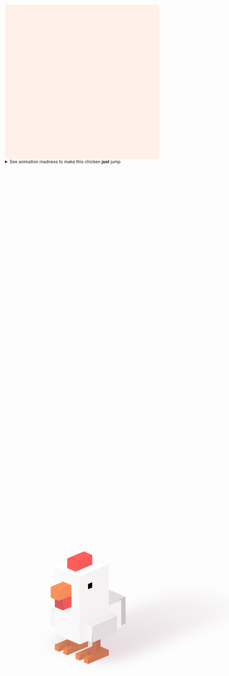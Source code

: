 <div class="example example1">
  <div class="example__view">
    <div class="chicken">
      <!-- head	 -->
      <div class="cube chicken__head">
        <div>
          <div class="shadow"></div>
        </div>
        <div class="shadow"></div>
      </div>
      <div class="cube chicken__beak">
        <div></div>
      </div>
      <div class="cube chicken__wattle">
        <div></div>
        <div class="shadow"></div>
      </div>
      <div class="cube chicken__comb">
        <div></div>
      </div>
      <!-- body	 -->
      <div class="cube chicken__body">
        <div></div>
      </div>
      <div class="cube chicken__tail">
        <div></div>
      </div>
      <div class="cube chicken__wing chicken__wing-left">
        <div></div>
      </div>
      <div class="cube chicken__wing chicken__wing-right">
        <div></div>
      </div>
      <!-- legs	 -->
      <div class="cube chicken__knee chicken__knee-right">
        <div></div>
      </div>
      <div class="cube chicken__knee chicken__knee-left">
        <div></div>
      </div>
      <div class="cube chicken__foot chicken__foot-right">
        <div></div>
      </div>
      <div class="cube chicken__foot chicken__foot-left">
        <div></div>
      </div>
      <div class="cube chicken__finger chicken__finger-one">
        <div>
          <div class="shadow"></div>
        </div>
      </div>
      <div class="cube chicken__finger chicken__finger-two">
        <div>
          <div class="shadow"></div>
        </div>
      </div>
      <div class="cube chicken__finger chicken__finger-three">
        <div>
          <div class="shadow"></div>
        </div>
      </div>
      <div class="cube chicken__finger chicken__finger-four">
        <div>
          <div class="shadow"></div>
        </div>
      </div>
      <!-- shadow	-->
      <div class="chicken__shadow"></div>
    </div>
  </div>
  <details class="example__code">
    <summary>See animation madness to make this chicken <strong>just</strong> jump</summary>
    <pre><code class="language-css">@keyframes head {
  0%, 85%, 100% { translate: 0em 0em 0em; }
  20%, 80% { translate: 0em 0em -1em; }
  50%, 60% { translate: 0em 0em 5em; }
}
@keyframes beak {
  0%, 85%, 100% { translate: 2em 7em 4em; }
  20%, 80% { translate: 2em 7em 3em; }
  50%, 60% { translate: 2em 7em 8em; }
}
@keyframes wattle {
  0%, 85%, 100% { translate: 2em 7em 2em; }
  20%, 80% { translate: 2em 7em 1em; }
  50%, 60% { translate: 2em 7em 6em; }
}
@keyframes comb {
  0%, 85%, 100% { translate: 2em 2em 8em; }
  20%, 80% { translate: 2em 2em 7em; }
  50%, 60% { translate: 2em 2em 13em; }
}
@keyframes body {
  0%, 85%, 100% { translate: 0em -3em -5em; }
  20%, 80% { translate: 0em -3em -6em; }
  50%, 60% { translate: 0em -3em 0em; }
}
@keyframes tail {
  0%, 85%, 100% { translate: 1em -5em -5em; }
  20%, 80% { translate: 1em -5em -6em; }
  50%, 60% { translate: 1em -5em 0em; }
}
@keyframes wing-left {
  0%, 85%, 100% { translate: -2em 0em -4em; }
  20%, 80% { translate: -2em 0em -5em; }
  50%, 60% { translate: -2em 0em 1em; }
}
@keyframes wing-right {
  0%, 85%, 100% { translate: 6em 0em -4em; }
  20%, 80% { translate: 6em 0em -5em; }
  50%, 60% { translate: 6em 0em 1em; }
}
@keyframes knee-right {
  0%, 20%, 80%, 100% { translate: 5em 2em -8em; }
  50%, 60% { translate: 5em 2em -3em; }
}
@keyframes knee-left {
  0%, 20%, 80%, 100% { translate: 0em 2em -8em; }
  50%, 60% { translate: 0em 2em -3em; }
}
@keyframes foot-right {
  0%, 20%, 80%, 100% { translate: 4em 1em -9em; }
  50%, 60% { translate: 4em 1em -4em; }
}
@keyframes foot-left {
  0%, 20%, 80%, 100% { translate: -1em 1em -9em; }
  50%, 60% { translate: -1em 1em -4em; }
}
@keyframes finger-one {
  0%, 20%, 80%, 100% { translate: -1em 4em -9em; }
  50%, 60% { translate: -1em 4em -4em; }
}
@keyframes finger-two {
  0%, 20%, 80%, 100% { translate: 1em 4em -9em; }
  50%, 60% { translate: 1em 4em -4em; }
}
@keyframes finger-three {
  0%, 20%, 80%, 100% { translate: 4em 4em -9em; }
  50%, 60% { translate: 4em 4em -4em; }
}
@keyframes finger-four {
  0%, 20%, 80%, 100% { translate: 6em 4em -9em; }
  50%, 60% { translate: 6em 4em -4em; }
}</code></pre>
  </details>
</div>

<style>
  .example1 .example__view {
    aspect-ratio: 1;
    background-color: #fff0ea;
  }

  .example1 .chicken, .example1 .chicken *, .example1 .chicken *::before, .example1 .chicken *::after {
    content: '';
    position: absolute;
    transform-style: preserve-3d;
    transform-origin: top left;
  }

  .example1 .chicken {
    --red: #FF5E5B;
    --white: #FFFFFF;
    --orange: #ff945b;
    --light: #FFF4CD;
    --shadow: color-mix(in srgb, #c07d9e, #000000 50%);

    font-size: min(2vw, 2vh);
    top: 50%; left: 50%;

    transform-origin: 3em 2em;
    transform: translate(-2em, -2em) rotateX(65deg) rotateZ(45deg);
  }



  /* basic smart cube */
  .example1 .cube {
    width: var(--x); height: var(--y);
    background-color: color-mix(in srgb, var(--color) 50%, #333333);
  }
  .example1 .cube::before {
    width: 100%; height: var(--z);
    background-color: color-mix(in srgb, var(--color) 70%, #333333);
    transform-origin: top center;
    rotate: x 90deg;
  }
  .example1 .cube::after {
    width: 100%; height: var(--z);
    background-color: color-mix(in srgb, var(--color) 90%, white);
    translate: 0 var(--y);
    transform-origin: top center;
    rotate: x 90deg;
  }
  .example1 .cube > div:nth-child(1) {
    width: 100%; height: 100%;
    background-color: var(--color);
    translate: 0 0 var(--z);
  }
  .example1 .cube > div:nth-child(1)::before {
    width: var(--z); height: 100%;
    background-color: color-mix(in srgb, var(--color) 90%, #333333);
    transform-origin: left center;
    rotate: y 90deg;
  }
  .example1 .cube > div:nth-child(1)::after {
    width: var(--z); height: 100%;
    background-color: color-mix(in srgb, var(--color) 90%, #333333);
    transform-origin: left center;
    rotate: y 90deg;
    translate: var(--x);
  }



  @property --a {
    syntax: "<number>";
    inherits: false;
    initial-value: 0;
  }
  /* head */
  .example1 .chicken__head {
    --x: 6em; --y: 7em; --z: 8em;
    --color: var(--white);
    translate: 0em 0em calc(0em + var(--a) * 1em);
    animation: example1-1 3s -.1s infinite;
  }
  @keyframes example1-1 {
    0%, 85%, 100% { --a: 0; }
    20%, 80% { --a: -1; }
    50%, 60% { --a: 5; }
  }
  @keyframes example1-2 {
    0%, 20%, 80%, 100% { --a: 0; }
    50%, 60% { --a: 5; }
  }
  .example1 .chicken__head > div::before,
  .example1 .chicken__head > div::after {
    background-image: linear-gradient(black, black);
    background-position: 2em 4em;
    background-size: 1em 1em;
    background-repeat: no-repeat;
  }

  .example1 .chicken__beak {
    --x: 2em; --y: 3em; --z: 2em;
    translate: 2em 7em calc(4em + var(--a) * 1em);
    --color: var(--orange);
    animation: example1-1 3s -.2s infinite;
  }

  .example1 .chicken__wattle {
    --x: 2em; --y: 2em; --z: 2em;
    translate: 2em 7em calc(2em + var(--a) * 1em);
    --color: var(--red);
    animation: example1-1 3s -.3s infinite;
  }

  .example1 .chicken__comb {
    --x: 2em; --y: 4em; --z: 2em;
    translate: 2em 2em calc(8em + var(--a) * 1em);
    --color: var(--red);
    animation: example1-1 3s -.2s infinite;
  }



  /* body */
  .example1 .chicken__body {
    --x: 6em; --y: 10em; --z: 5em;
    translate: 0em -3em calc(-5em + var(--a) * 1em);
    --color: var(--white);
    animation: example1-1 3s infinite;
  }

  .example1 .chicken__tail {
    --x: 4em; --y: 2em; --z: 5em;
    translate: 1em -5em calc(-5em + var(--a) * 1em);
    --color: var(--white);
    animation: example1-1 3s -.1s infinite;
  }

  .example1 .chicken__wing {
    --x: 2em; --y: 6em; --z: 3em;
    --color: var(--white);
    animation: example1-1 3s -.1s infinite;
  }
  .example1 .chicken__wing-left {
    translate: -2em 0em calc(-4em + var(--a) * 1em);
  }
  .example1 .chicken__wing-right {
    translate: 6em 0em calc(-4em + var(--a) * 1em);
  }

  .example1 .chicken__knee {
    --x: 1em; --y: 1em; --z: 3em;
    --color: var(--orange);
    animation: example1-2 3s -.1s infinite;
  }
  .example1 .chicken__knee-right {
    translate: 5em 2em calc(-8em + var(--a) * 1em);
  }
  .example1 .chicken__knee-left {
    translate: 0em 2em calc(-8em + var(--a) * 1em);
  }

  .example1 .chicken__foot {
    --x: 3em; --y: 3em; --z: 1em;
    --color: var(--orange);
    animation: example1-2 3s -.2s infinite;
  }
  .example1 .chicken__foot-right {
    translate: 4em 1em calc(-9em + var(--a) * 1em);
  }
  .example1 .chicken__foot-left {
    translate: -1em 1em calc(-9em + var(--a) * 1em);
  }

  .example1 .chicken__finger {
    --x: 1em; --y: 2em; --z: 1em;
    --color: var(--orange);
    animation: example1-2 3s -.3s infinite;
  }
  .example1 .chicken__finger-one {
    translate: -1em 4em calc(-9em + var(--a) * 1em);
  }
  .example1 .chicken__finger-two {
    translate: 1em 4em calc(-9em + var(--a) * 1em);
  }
  .example1 .chicken__finger-three {
    translate: 4em 4em calc(-9em + var(--a) * 1em);
  }
  .example1 .chicken__finger-four {
    translate: 6em 4em calc(-9em + var(--a) * 1em);
  }



  /* COLORING */
  .example1 .chicken__head > div,
  .example1 .chicken__comb > div,
  .example1 .chicken__comb::after,
  .example1 .chicken__beak > div {
    background-color:  color-mix(in srgb, var(--color), var(--shadow) 0%) !important;
  }
  .example1 .chicken__head::after,
  .example1 .chicken__body::after,
  .example1 .chicken__beak::after {
    background-color:  color-mix(in srgb, var(--color), var(--shadow) 3%) !important;
  }
  .example1 .chicken__wing::after {
    background-color:  color-mix(in srgb, var(--color), var(--shadow) 5%) !important;
  }
  .example1 .chicken__head > div::before,
  .example1 .chicken__head > div::after,
  .example1 .chicken__body > div::before,
  .example1 .chicken__body > div::after,
  .example1 .chicken__comb > div::before,
  .example1 .chicken__comb > div::after,
  .example1 .chicken__beak > div::before,
  .example1 .chicken__beak > div::after,
  .example1 .chicken__finger::after {
    background-color:  color-mix(in srgb, var(--color), var(--shadow) 7%) !important;
  }
  .example1 .chicken__wing > div,
  .example1 .chicken__wattle > div::before,
  .example1 .chicken__wattle > div::after {
    background-color:  color-mix(in srgb, var(--color), var(--shadow) 9%) !important;
  }
  .example1 .chicken__body > div,
  .example1 .chicken__tail > div,
  .example1 .chicken__wing > div::after,
  .example1 .chicken__wattle::after,
  .example1 .chicken__finger > div {
    background-color:  color-mix(in srgb, var(--color), var(--shadow) 18%) !important;
  }
  .example1 .chicken__body,
  .example1 .chicken__tail {
    background-color:  color-mix(in srgb, var(--color), var(--shadow) 28%) !important;
  }
  .example1 .chicken__finger > div::before,
  .example1 .chicken__finger > div::after,
  .example1 .chicken__foot > div::before,
  .example1 .chicken__foot > div::after,
  .example1 .chicken__knee::after,
  .example1 .chicken__tail > div::before,
  .example1 .chicken__tail > div::after,
  .example1 .chicken__head::before {
    background-color:  color-mix(in srgb, var(--color), var(--shadow) 32%) !important;
  }
  .example1 .chicken__foot > div {
    background-color:  color-mix(in srgb, var(--color), var(--shadow) 34%) !important;
  }
  .example1 .chicken__knee > div::before,
  .example1 .chicken__knee > div::after,
  .example1 .chicken__wing::before,
  .example1 .chicken__beak {
    background-color:  color-mix(in srgb, var(--color), var(--shadow) 42%) !important;
  }
  .example1 .chicken__foot::after,
  .example1 .chicken__wattle,
  .example1 .chicken__knee::before,
  .example1 .chicken__body::before {
    background-color:  color-mix(in srgb, var(--color), var(--shadow) 44%) !important;
  }
  .example1 .chicken__foot::before,
  .example1 .chicken__wing,
  .example1 .chicken__tail::before {
    background-color:  color-mix(in srgb, var(--color), var(--shadow) 52%) !important;
  }



  /*  shadows  */
  .example1 .chicken__shadow {
    width: 24em; height: 40em;
    transform: translateX(-50%) translateY(-34em) translateZ(-9em);
    filter: blur(2em);
  }
  .example1 .chicken__shadow::before {
    width: 100%; height: 100%;
    background: linear-gradient(0deg, color-mix(in srgb, color-mix(in srgb, #c07d9e, var(--shadow) 50%), transparent 75%), transparent);
    clip-path: polygon(12em 39em, 13em 39em, 13em 37em, 17em 37em, 17em 39em, 18em 39em, 21em 36.8em, 21.8em 34.2em, 21.8em 21.9em, 21.8em 21.9em, 22.6em 6.9em, 17.4em 4em, 13.3em 3.9em, 9em 7em, 8.5em 21.9em, 8.2em 34.3em, 9em 36.8em, 11em 39em);
  }
  .example1 .chicken__head > div .shadow {
    top: 0em; left: 2em;
    width: 2em; height: 2em;
    background: linear-gradient(0deg, color-mix(in srgb, color-mix(in srgb, #c07d9e, var(--shadow) 50%), transparent 85%), transparent);
  }
  .example1 .chicken__head > .shadow {
    top: 7.01em; left: 2em;
    width: 2em; height: 2.9em;
    background: linear-gradient(0deg, color-mix(in srgb, color-mix(in srgb, #c07d9e, var(--shadow) 50%), transparent 85%), transparent);
    rotate: x 90deg;
    translate: 0 0 -0.9em;
  }
  .example1 .chicken__wattle .shadow {
    top: 2.02em; left: 0em;
    width: 2em; height: 2em;
    background: linear-gradient(0deg, color-mix(in srgb, var(--shadow), transparent 80%), transparent 1.5em);
    rotate: x 90deg;
  }
  .example1 .chicken__finger > div .shadow {
    top: 0em; left: 0em;
    width: 1em; height: 1.3em;
    background: linear-gradient(180deg, color-mix(in srgb, var(--shadow), transparent 80%), transparent 1.5em);
  }
</style>